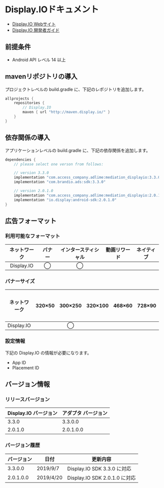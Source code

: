 # Display.IOドキュメント
- [Display.IO Webサイト](https://developers.display.io)
- [Display.IO 開発者ガイド](https://support.display.io/hc/en-us/categories/360001149554-Android)

## 前提条件
- Android API レベル 14 以上

## mavenリポジトリの導入
プロジェクトレベルの build.gradle に、下記のレポジトリを追加します。

```java
allprojects {
    repositories {
        // Display.IO
        maven { url "http://maven.display.io/" }
    }
}
```

## 依存関係の導入
アプリケーションレベルの build.gradle に、下記の依存関係を追加します。

```java
dependencies {
    // please select one verson from follows:

    // version 3.3.0
    implementation "com.access_company.adlime:mediation_displayio:3.3.0.0"
    implementation "com.brandio.ads:sdk:3.3.0"

    // version 2.0.1.0
    implementation "com.access_company.adlime:mediation_displayio:2.0.1.0.0"
    implementation "io.display:android-sdk:2.0.1.0"
}
```

## 広告フォーマット

### 利用可能なフォーマット

|ネットワーク|バナー|インタースティシャル|動画リワード|ネイティブ|
|:------: |:---:|:----------:|:------:|:----:|
| Display.IO | ◯    | ◯          |       |    |

### バナーサイズ
|ネットワーク     |320×50 |300×250 |320×100 |468×60 |728×90 |スマート |
|:----------:|:-----:|:------:|:------:|:-----:|:-----:|:----:|
| Display.IO |       | ◯      |        |       |       |      |

### 設定情報
下記の Display.IO の情報が必要になります。   
- App ID  
- Placement ID

## バージョン情報

### リリースバージョン
| Display.IO バージョン| アダプタ バージョン|
|:-----------------|:--------------|
| 3.3.0            | 3.3.0.0       |
| 2.0.1.0          | 2.0.1.0.0      |




### バージョン履歴
| バージョン        |  日付          |  更新内容                |
|-------------|-----------------|---------------------|
| 3.3.0.0   |  2019/9/7      |Display.IO SDK 3.3.0 に対応     |
| 2.0.1.0.0   |  2019/4/20      |Display.IO SDK 2.0.1.0 に対応     |
